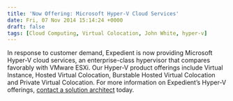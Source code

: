 ```yaml
---
title: 'Now Offering: Microsoft Hyper-V Cloud Services'
date: Fri, 07 Nov 2014 15:14:24 +0000
draft: false
tags: [Cloud Computing, Virtual Colocation, John White, hyper-v]
---
```


In response to customer demand, Expedient is now providing Microsoft Hyper-V cloud services, an enterprise-class hypervisor that compares favorably with VMware ESXi. Our Hyper-V product offerings include Virtual Instance, Hosted Virtual Colocation, Burstable Hosted Virtual Colocation and Private Virtual Colocation. For more information on Expedient’s Hyper-V offerings, [contact a solution architect](https://www.expedient.com/support/) today.